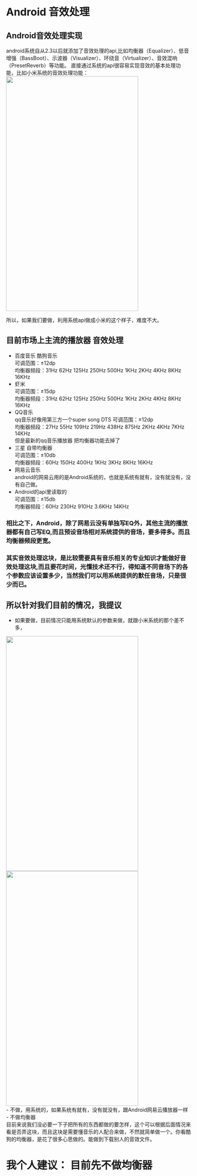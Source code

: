 
# Android 音效处理



## Android音效处理实现 <br/>

android系统自从2.3以后就添加了音效处理的api,比如均衡器（Equalizer）、低音增强（BassBoot）、示波器（Visualizer）、环绕音（Virtualizer）、音效混响（PresetReverb）等功能。
直接通过系统的api很容易实现音效的基本处理功能，比如小米系统的音效处理功能：<br/>
<img src="https://github.com/wanliLiu/androidequalizer/blob/master/%E5%9D%87%E8%A1%A1%E5%99%A8/%E7%BD%91%E6%98%93%E4%BA%91%E5%B0%8F%E7%B1%B3/Screenshot_2017-11-21-11-43-15-621_com.android.mu.png" width="360" height="640"><br/>

所以，如果我们要做，利用系统api做成小米的这个样子，难度不大。

## 目前市场上主流的播放器 音效处理

- 百度音乐 酷狗音乐<br/>
    可调范围：±12dp<br/>
    均衡器频段：31Hz  62Hz  125Hz  250Hz  500Hz  1KHz  2KHz  4KHz  8KHz  16KHz<br/>
- 虾米<br/>
    可调范围：±15dp<br/>
    均衡器频段：31Hz  62Hz  125Hz  250Hz  500Hz  1KHz  2KHz  4KHz  8KHz  16KHz
- QQ音乐<br/>
    qq音乐好像用第三方一个super song DTS
    可调范围：±12dp<br/>
    均衡器频段：27Hz  55Hz  109Hz  219Hz  438Hz  875Hz  2KHz  4KHz  7KHz  14KHz<br/>
    但是最新的qq音乐播放器  把均衡器功能去掉了
- 三星 自带均衡器<br/>
    可调范围：±10db<br/>
    均衡器频段：60Hz  150Hz  400Hz  1KHz  3KHz  8KHz  16KHz<br/>
- 网易云音乐<br/>
    android的网易云用的是Android系统的，也就是系统有就有，没有就没有，没有自己做。
- Android的api里读取的<br/>
    可调范围：±15db<br/>
    均衡器频段：60Hz  230Hz  910Hz  3.6KHz  14KHz<br/>
     
### 相比之下，Android，除了网易云没有单独写EQ外，其他主流的播放器都有自己写EQ,而且预设音场相对系统提供的音场，要多得多。而且均衡器频段更宽。

### 其实音效处理这块，是比较需要具有音乐相关的专业知识才能做好音效处理这块,而且要花时间，光懂技术还不行，得知道不同音场下的各个参数应该设置多少，当然我们可以用系统提供的默任音场，只是很少而已。

## 所以针对我们目前的情况，我提议
- 如果要做，目前情况只能用系统默认的参数来做，就跟小米系统的那个差不多，
<div class='row'>
    <img src="https://github.com/wanliLiu/androidequalizer/blob/master/%E5%9D%87%E8%A1%A1%E5%99%A8/%E7%BD%91%E6%98%93%E4%BA%91%E5%B0%8F%E7%B1%B3/Screenshot_2017-11-21-11-43-19-045_com.android.mu.png" width="360" height="640">
    <img src="https://github.com/wanliLiu/androidequalizer/blob/master/pic/2.png" width="360" height="640">
</div>
- 不做，用系统的，如果系统有就有，没有就没有，跟Android网易云播放器一样
- 不做均衡器<br/>
 目前来说我们没必要一下子把所有的东西都做的要怎样，这个可以根据后面情况来看是否弄这块，而且这块是需要懂音乐的人配合来做，不然就简单做一个。你看酷狗的均衡器，是花了很多心思做的。能做到下载别人的音效文件。
 

# 我个人建议： 目前先不做均衡器





